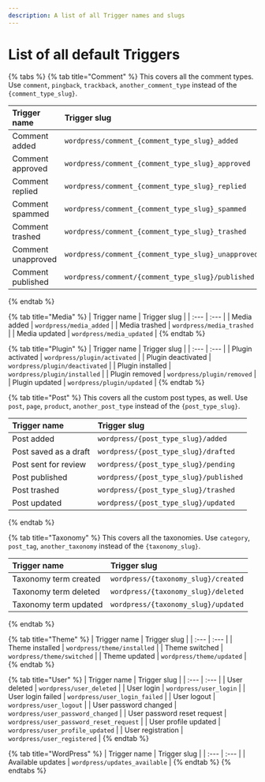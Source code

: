 ```yaml
---
description: A list of all Trigger names and slugs
---
```


# List of all default Triggers

{% tabs %}
{% tab title="Comment" %}
This covers all the comment types. Use `comment`, `pingback`, `trackback`, `another_comment_type` instead of the `{comment_type_slug}`.

| Trigger name | Trigger slug |
| :--- | :--- |
| Comment added | `wordpress/comment_{comment_type_slug}_added` |
| Comment approved | `wordpress/comment_{comment_type_slug}_approved` |
| Comment replied | `wordpress/comment_{comment_type_slug}_replied` |
| Comment spammed | `wordpress/comment_{comment_type_slug}_spammed` |
| Comment trashed | `wordpress/comment_{comment_type_slug}_trashed` |
| Comment unapproved | `wordpress/comment_{comment_type_slug}_unapproved` |
| Comment published | `wordpress/comment/{comment_type_slug}/published` |
{% endtab %}

{% tab title="Media" %}
| Trigger name | Trigger slug |
| :--- | :--- |
| Media added | `wordpress/media_added` |
| Media trashed | `wordpress/media_trashed` |
| Media updated | `wordpress/media_updated` |
{% endtab %}

{% tab title="Plugin" %}
| Trigger name | Trigger slug |
| :--- | :--- |
| Plugin activated | `wordpress/plugin/activated` |
| Plugin deactivated | `wordpress/plugin/deactivated` |
| Plugin installed | `wordpress/plugin/installed` |
| Plugin removed | `wordpress/plugin/removed` |
| Plugin updated | `wordpress/plugin/updated` |
{% endtab %}

{% tab title="Post" %}
This covers all the custom post types, as well. Use `post`, `page`, `product`, `another_post_type` instead of the `{post_type_slug}`.

| Trigger name | Trigger slug |
| :--- | :--- |
| Post added | `wordpress/{post_type_slug}/added` |
| Post saved as a draft | `wordpress/{post_type_slug}/drafted` |
| Post sent for review | `wordpress/{post_type_slug}/pending` |
| Post published | `wordpress/{post_type_slug}/published` |
| Post trashed | `wordpress/{post_type_slug}/trashed` |
| Post updated | `wordpress/{post_type_slug}/updated` |
{% endtab %}

{% tab title="Taxonomy" %}
This covers all the taxonomies. Use `category`, `post_tag`, `another_taxonomy` instead of the `{taxonomy_slug}`.

| Trigger name | Trigger slug |
| :--- | :--- |
| Taxonomy term created | `wordpress/{taxonomy_slug}/created` |
| Taxonomy term deleted | `wordpress/{taxonomy_slug}/deleted` |
| Taxonomy term updated | `wordpress/{taxonomy_slug}/updated` |
{% endtab %}

{% tab title="Theme" %}
| Trigger name | Trigger slug |
| :--- | :--- |
| Theme installed | `wordpress/theme/installed` |
| Theme switched | `wordpress/theme/switched` |
| Theme updated | `wordpress/theme/updated` |
{% endtab %}

{% tab title="User" %}
| Trigger name | Trigger slug |
| :--- | :--- |
| User deleted | `wordpress/user_deleted` |
| User login | `wordpress/user_login` |
| User login failed | `wordpress/user_login_failed` |
| User logout | `wordpress/user_logout` |
| User password changed | `wordpress/user_password_changed` |
| User password reset request | `wordpress/user_password_reset_request` |
| User profile updated | `wordpress/user_profile_updated` |
| User registration | `wordpress/user_registered` |
{% endtab %}

{% tab title="WordPress" %}
| Trigger name | Trigger slug |
| :--- | :--- |
| Available updates | `wordpress/updates_available` |
{% endtab %}
{% endtabs %}

